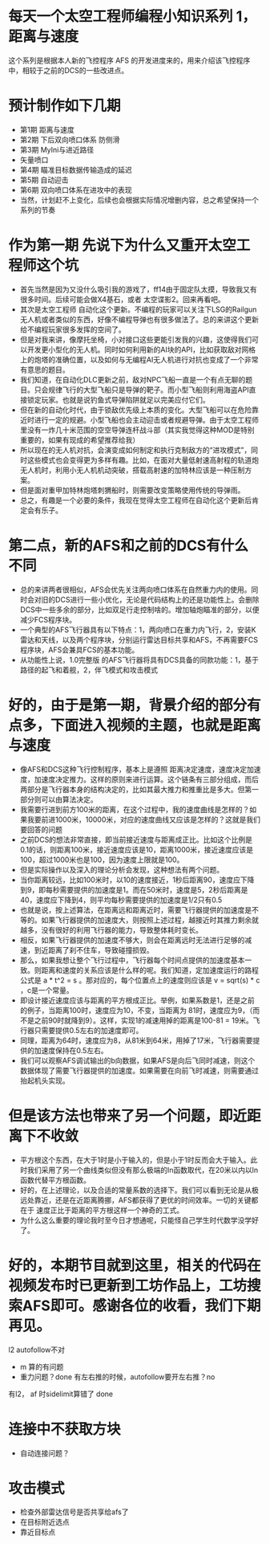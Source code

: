 每天一个太空工程师编程小知识系列 1，距离与速度
================

这个系列是根据本人新的飞控程序 AFS 的开发进度来的，用来介绍该飞控程序中，相较于之前的DCS的一些改进点。

# 预计制作如下几期
- 第1期 距离与速度
- 第2期 下后双向喷口体系 防侧滑
- 第3期 MyIni与进近路径
- 矢量喷口
- 第4期 瞄准目标数据传输造成的延迟
- 第5期 自动迎击
- 第6期 双向喷口体系在进攻中的表现
- 当然，计划赶不上变化，后续也会根据实际情况增删内容，总之希望保持一个系列的节奏

# 作为第一期 先说下为什么又重开太空工程师这个坑
- 首先当然是因为又没什么吸引我的游戏了，ff14由于固定队太摸，导致我又有很多时间。后续可能会做X4基石，或者 太空谍影2。回来再看吧。
- 其次是太空工程师 自动化这个更新。不编程的玩家可以关注下LSG的Railgun无人机或者类似的东西，好像不编程导弹也有很多做法了。总的来讲这个更新给不编程玩家很多发挥的空间了。
- 但是对我来讲，像摩托坐椅，小对接口这些更能引发我的兴趣，这使得我们可以开发更小型化的无人机。同时如何利用新的AI块的API，比如获取敌对网格上的炮塔的准确位置，以及如何与无编程AI无人机进行对抗也变成了一个非常有意思的题目。
- 我们知道，在自动化DLC更新之前，敌对NPC飞船一直是一个有点无聊的题目。只会规律飞行的大型飞船只是导弹的靶子。而小型飞船则利用海盗API直接锁定玩家。也就是说钓鱼式导弹陷阱就足以完美应付它们。
- 但在新的自动化时代，由于锁敌优先级上本质的变化。大型飞船可以在危险靠近时进行一定的规避。小型飞船也会主动迎击或者规避导弹。由于太空工程师里没有一炸几十米范围的空空导弹连杆战斗部（其实我觉得这种MOD是特别重要的，如果有现成的希望推荐给我）
- 所以现在的无人机对抗，会演变成如何制定和执行克制敌方的“进攻模式”，同时这些模式也会变得更为多样有趣。比如，在面对大量低射速高射程的轨道炮无人机时，利用小无人机机动突破，搭载高射速的加特林应该是一种压制方案。
- 但是面对重甲加特林炮塔刺猬船时，则需要改变策略使用传统的导弹雨。
- 总之，有趣是一个必要的条件，我现在觉得太空工程师在自动化这个更新后肯定会有乐子。

# 第二点，新的AFS和之前的DCS有什么不同
- 总的来讲两者很相似，AFS会优先关注两向喷口体系在自然重力内的使用。同时会对旧的DCS进行一些小优化，无论是代码结构上的还是功能性上。会删除DCS中一些多余的部分，比如双足行走控制啥的。增加轴炮瞄准的部分，以便减少FCS程序块。
- 一个典型的AFS飞行器具有以下特点：1，两向喷口在重力内飞行，2，安装K雷达和天线，以及两个程序块，分别运行雷达目标共享和AFS，不再需要FCS程序块，AFS会兼具FCS的基本功能。
- 从功能性上说，1.0完整版 的AFS飞行器将具有DCS具备的同款功能：1，基于路径的起飞和着舰，2，伴飞模式和攻击模式

# 好的，由于是第一期，背景介绍的部分有点多，下面进入视频的主题，也就是距离与速度
- 像AFS和DCS这种飞行控制程序，基本上是遵照 距离决定速度，速度决定加速度，加速度决定推力。这样的原则来进行运算。这个链条有三部分组成，而后两部分是飞行器本身的结构决定的，比如其最大推力和推重比是多大。但第一部分则可以由算法决定。
- 我需要行进到前方100米的距离，在这个过程中，我的速度曲线是怎样的？如果我要前进1000米，10000米，对应的速度曲线又应该是怎样的？这就是我们要回答的问题
- 之前DCS的想法非常直接，即当前接近速度与距离成正比。比如这个比例是0.1的话，则距离100米，接近速度应该是10，距离1000米，接近速度应该是100，超过1000米也是100，因为速度上限就是100。
- 但是实际操作以及深入的理论分析会发现，这种想法有两个问题。
- 当你距离较远，比如100米时，以10的速度接近，1秒后距离90，速度应下降到9，即每秒需要提供的加速度是1。而在50米时，速度是5，2秒后距离是40，速度应下降到4，则平均每秒需要提供的加速度是1/2只有0.5
- 也就是说，按上述算法，在距离远和距离近时，需要飞行器提供的加速度是不等的。如果飞行器提供的加速度大，则按照上述过程，越接近时其推力剩余就越多，没有很好的利用飞行器的能力，导致整体耗时变长。
- 相反，如果飞行器提供的加速度不够大，则会在距离远时无法进行足够的减速，到近距离了刹不住车，导致碰撞损毁。
- 那么，如果我想让整个飞行过程中，飞行器每个时间点提供的加速度基本一致。则距离和速度的关系应该是什么样的呢。我们知道，定加速度运行的路程公式是 a * t^2 = s 。那对应的，每个位置点上的速度则应该是 v = sqrt(s) * c ，c是一个常量。
- 即设计接近速度应该与距离的平方根成正比。举例，如果系数是1，还是之前的例子，当距离100时，速度应为10，不变，当距离为 81时，速度应为9，（而不是之前90时就降到9）。这样，实现1的减速用掉的距离是100-81 = 19米。飞行器只需要提供0.5左右的加速度即可。
- 同理，距离为64时，速度应为8，从81米到64米，用掉了17米，飞行器需要提供的加速度保持在0.5左右。
- 我们可以观察AFS调试输出的b向数据，如果AFS是向后飞同时减速，则这个数据体现了需要飞行器提供的加速度。如果需要在向前飞时减速，则需要通过抬起机头实现。

# 但是该方法也带来了另一个问题，即近距离下不收敛
- 平方根这个东西，在大于1时是小于输入的，但是小于1时反而会大于输入。此时我们采用了另一个曲线类似但没有那么极端的ln函数取代，在20米以内以ln函数代替平方根函数。
- 好的，在上述理论，以及合适的常量系数的选择下。我们可以看到无论是从极远处靠近，还是在近距离腾挪，AFS都获得了更优的时间效率。一切的关键都在于 速度正比于距离的平方根这样一个神奇的工式。
- 为什么这么重要的理论我时至今日才想通呢，只能怪自己学生时代数学没学好了。

# 好的，本期节目就到这里，相关的代码在视频发布时已更新到工坊作品上，工坊搜索AFS即可。感谢各位的收看，我们下期再见。


l2 autofollow不对
 - m 算的有问题
 - 重力问题？done
有左右推的时候，autofollow要开左右推？no

有l2， af 时sidelimit算错了 done

# 连接中不获取方块
- 自动连接问题？

# 攻击模式
- 检查外部雷达信号是否共享给afs了
- 在目标附近选点
- 靠近目标点